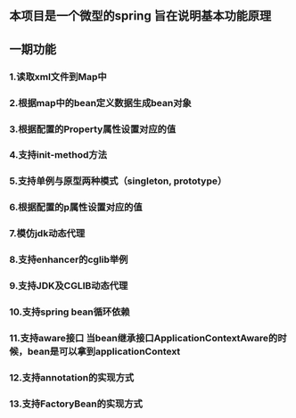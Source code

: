 ## 本项目是一个微型的spring    旨在说明基本功能原理

## 一期功能
 ### 1.读取xml文件到Map中
 ### 2.根据map中的bean定义数据生成bean对象
 ### 3.根据配置的Property属性设置对应的值
 ### 4.支持init-method方法
 ### 5.支持单例与原型两种模式（singleton, prototype）
 ### 6.根据配置的p属性设置对应的值
 ### 7.模仿jdk动态代理
 ### 8.支持enhancer的cglib举例
 ### 9.支持JDK及CGLIB动态代理
 ### 10.支持spring bean循环依赖
 ### 11.支持aware接口 当bean继承接口ApplicationContextAware的时候，bean是可以拿到applicationContext
 ### 12.支持annotation的实现方式     
 ### 13.支持FactoryBean的实现方式  
 